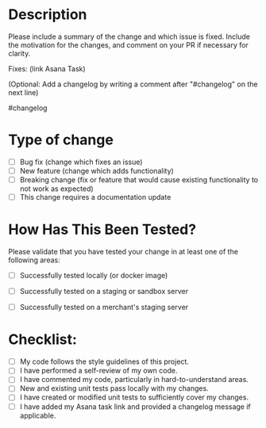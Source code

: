 # Description
Please include a summary of the change and which issue is fixed. Include the motivation for the changes, and comment on your PR if necessary for clarity.

Fixes: (link Asana Task)

(Optional: Add a changelog by writing a comment after "#changelog" on the next line)

\#changelog

# Type of change

- [ ] Bug fix (change which fixes an issue)
- [ ] New feature (change which adds functionality)
- [ ] Breaking change (fix or feature that would cause existing functionality to not work as expected)
- [ ] This change requires a documentation update

# How Has This Been Tested?
Please validate that you have tested your change in at least one of the following areas:

- [ ] Successfully tested locally (or docker image)
- [ ] Successfully tested on a staging or sandbox server
- [ ] Successfully tested on a merchant's staging server


# Checklist:

- [ ] My code follows the style guidelines of this project.
- [ ] I have performed a self-review of my own code.
- [ ] I have commented my code, particularly in hard-to-understand areas.
- [ ] New and existing unit tests pass locally with my changes.
- [ ] I have created or modified unit tests to sufficiently cover my changes.
- [ ] I have added my Asana task link and provided a changelog message if applicable.